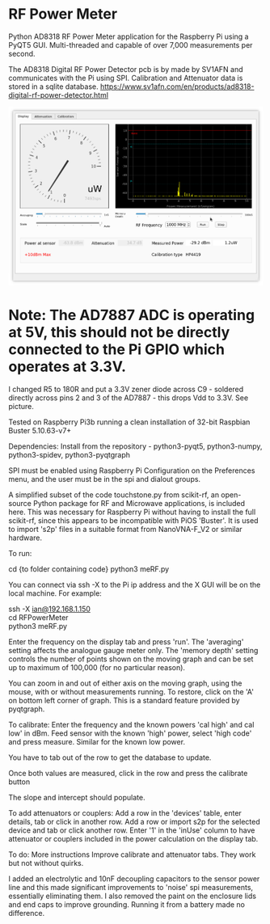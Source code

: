 # RF Power Meter

Python AD8318 RF Power Meter application for the Raspberry Pi using a PyQT5 GUI.  Multi-threaded and capable of over 7,000 measurements per second.

The AD8318 Digital RF Power Detector pcb is by made by SV1AFN and communicates with the Pi using SPI.  Calibration and Attenuator data is stored in a sqlite database.  https://www.sv1afn.com/en/products/ad8318-digital-rf-power-detector.html

![image](/Pictures/Screenshot_20220615_161224.png)

# Note: The AD7887 ADC is operating at 5V, this should not be directly connected to the Pi GPIO which operates at 3.3V.

I changed R5 to 180R and put a 3.3V zener diode across C9 - soldered directly across pins 2 and 3 of the AD7887 - this drops Vdd to 3.3V.  See picture.

Tested on Raspberry Pi3b running a clean installation of 32-bit Raspbian Buster 5.10.63-v7+

Dependencies: Install from the repository - python3-pyqt5, python3-numpy, python3-spidev, python3-pyqtgraph

SPI must be enabled using Raspberry Pi Configuration on the Preferences menu, and the user must be in the spi and dialout groups.

A simplified subset of the code touchstone.py from scikit-rf, an open-source Python package for RF and Microwave applications, is included here.  This was necessary for Raspberry Pi without having to install the full scikit-rf, since this appears to be incompatible with PiOS 'Buster'.  It is used to import 's2p' files in a suitable format from NanoVNA-F_V2 or similar hardware.

To run:

cd {to folder containing code}
python3 meRF.py

You can connect via ssh -X to the Pi ip address and the X GUI will be on the local machine.  For example:

ssh -X ian@192.168.1.150
<enter password>  
cd RFPowerMeter  
python3 meRF.py

Enter the frequency on the display tab and press 'run'.
The 'averaging' setting affects the analogue gauge meter only.
The 'memory depth' setting controls the number of points shown on the moving graph and can be set up to maximum of 100,000 (for no particular reason).
  
You can zoom in and out of either axis on the moving graph, using the mouse, with or without measurements running.  To restore, click on the 'A' on bottom left corner of graph.  This is a standard feature provided by pyqtgraph.

To calibrate:
Enter the frequency and the known powers 'cal high' and cal low' in dBm.  Feed sensor with the known 'high' power, select 'high code' and press measure.  Similar for the known low power.
  
You have to tab out of the row to get the database to update.

Once both values are measured, click in the row and press the calibrate button

The slope and intercept should populate.

To add attenuators or couplers:
Add a row in the 'devices' table, enter details, tab or click in another row.
Add a row or import s2p for the selected device and tab or click another row.
Enter '1' in the 'inUse' column to have attenuator or couplers included in the power calculation on the display tab.

To do:
More instructions
Improve calibrate and attenuator tabs.  They work but not without quirks.

I added an electrolytic and 10nF decoupling capacitors to the sensor power line and this made significant improvements to 'noise' spi measurements, essentially eliminating them.  I also removed the paint on the enclosure lids and end caps to improve grounding.  Running it from a battery made no difference.
